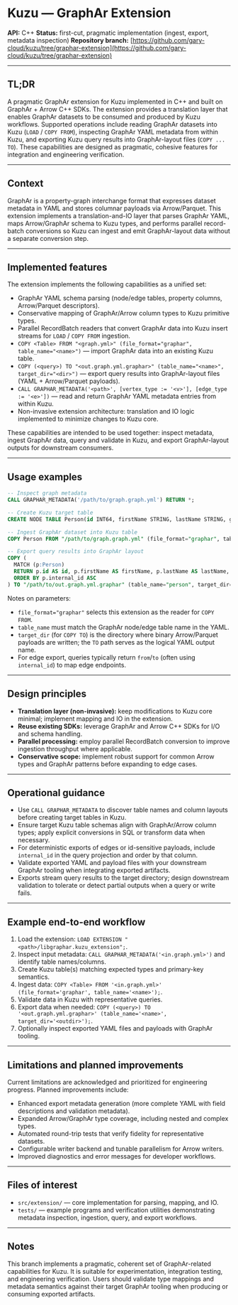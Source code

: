 # Kuzu — GraphAr Extension

**API:** C++
**Status:** first-cut, pragmatic implementation (ingest, export, metadata inspection)
**Repository branch:** [https://github.com/gary-cloud/kuzu/tree/graphar-extension](https://github.com/gary-cloud/kuzu/tree/graphar-extension)

---

## TL;DR

A pragmatic GraphAr extension for Kuzu implemented in C++ and built on GraphAr + Arrow C++ SDKs. The extension provides a translation layer that enables GraphAr datasets to be consumed and produced by Kuzu workflows. Supported operations include reading GraphAr datasets into Kuzu (`LOAD` / `COPY FROM`), inspecting GraphAr YAML metadata from within Kuzu, and exporting Kuzu query results into GraphAr-layout files (`COPY ... TO`). These capabilities are designed as pragmatic, cohesive features for integration and engineering verification.

---

## Context

GraphAr is a property-graph interchange format that expresses dataset metadata in YAML and stores columnar payloads via Arrow/Parquet. This extension implements a translation-and-IO layer that parses GraphAr YAML, maps Arrow/GraphAr schema to Kuzu types, and performs parallel record-batch conversions so Kuzu can ingest and emit GraphAr-layout data without a separate conversion step.

---

## Implemented features

The extension implements the following capabilities as a unified set:

* GraphAr YAML schema parsing (node/edge tables, property columns, Arrow/Parquet descriptors).
* Conservative mapping of GraphAr/Arrow column types to Kuzu primitive types.
* Parallel RecordBatch readers that convert GraphAr data into Kuzu insert streams for `LOAD` / `COPY FROM` ingestion.
* `COPY <Table> FROM "<graph.yml>" (file_format="graphar", table_name="<name>")` — import GraphAr data into an existing Kuzu table.
* `COPY (<query>) TO "<out.graph.yml.graphar>" (table_name="<name>", target_dir="<dir>")` — export query results into GraphAr-layout files (YAML + Arrow/Parquet payloads).
* `CALL GRAPHAR_METADATA('<path>', [vertex_type := '<v>'], [edge_type := '<e>'])` — read and return GraphAr YAML metadata entries from within Kuzu.
* Non-invasive extension architecture: translation and IO logic implemented to minimize changes to Kuzu core.

These capabilities are intended to be used together: inspect metadata, ingest GraphAr data, query and validate in Kuzu, and export GraphAr-layout outputs for downstream consumers.

---

## Usage examples

```sql
-- Inspect graph metadata
CALL GRAPHAR_METADATA('/path/to/graph.graph.yml') RETURN *;

-- Create Kuzu target table
CREATE NODE TABLE Person(id INT64, firstName STRING, lastName STRING, gender STRING, PRIMARY KEY (id));

-- Ingest GraphAr dataset into Kuzu table
COPY Person FROM "/path/to/graph.graph.yml" (file_format="graphar", table_name="person");

-- Export query results into GraphAr layout
COPY (
  MATCH (p:Person)
  RETURN p.id AS id, p.firstName AS firstName, p.lastName AS lastName, p.gender AS gender
  ORDER BY p.internal_id ASC
) TO "/path/to/out.graph.yml.graphar" (table_name="person", target_dir="/some/output/dir/");
```

Notes on parameters:

* `file_format="graphar"` selects this extension as the reader for `COPY FROM`.
* `table_name` must match the GraphAr node/edge table name in the YAML.
* `target_dir` (for `COPY TO`) is the directory where binary Arrow/Parquet payloads are written; the `TO` path serves as the logical YAML output name.
* For edge export, queries typically return `from`/`to` (often using `internal_id`) to map edge endpoints.

---

## Design principles

* **Translation layer (non-invasive):** keep modifications to Kuzu core minimal; implement mapping and IO in the extension.
* **Reuse existing SDKs:** leverage GraphAr and Arrow C++ SDKs for I/O and schema handling.
* **Parallel processing:** employ parallel RecordBatch conversion to improve ingestion throughput where applicable.
* **Conservative scope:** implement robust support for common Arrow types and GraphAr patterns before expanding to edge cases.

---

## Operational guidance

* Use `CALL GRAPHAR_METADATA` to discover table names and column layouts before creating target tables in Kuzu.
* Ensure target Kuzu table schemas align with GraphAr/Arrow column types; apply explicit conversions in SQL or transform data when necessary.
* For deterministic exports of edges or id-sensitive payloads, include `internal_id` in the query projection and order by that column.
* Validate exported YAML and payload files with your downstream GraphAr tooling when integrating exported artifacts.
* Exports stream query results to the target directory; design downstream validation to tolerate or detect partial outputs when a query or write fails.

---

## Example end-to-end workflow

1. Load the extension: `LOAD EXTENSION "<path>/libgraphar.kuzu_extension";`.
2. Inspect input metadata: `CALL GRAPHAR_METADATA('<in.graph.yml>')` and identify table names/columns.
3. Create Kuzu table(s) matching expected types and primary-key semantics.
4. Ingest data: `COPY <Table> FROM '<in.graph.yml>' (file_format='graphar', table_name='<name>');`.
5. Validate data in Kuzu with representative queries.
6. Export data when needed: `COPY (<query>) TO '<out.graph.yml.graphar>' (table_name='<name>', target_dir='<outdir>');`.
7. Optionally inspect exported YAML files and payloads with GraphAr tooling.

---

## Limitations and planned improvements

Current limitations are acknowledged and prioritized for engineering progress. Planned improvements include:

* Enhanced export metadata generation (more complete YAML with field descriptions and validation metadata).
* Expanded Arrow/GraphAr type coverage, including nested and complex types.
* Automated round-trip tests that verify fidelity for representative datasets.
* Configurable writer backend and tunable parallelism for Arrow writers.
* Improved diagnostics and error messages for developer workflows.

---

## Files of interest

* `src/extension/` — core implementation for parsing, mapping, and IO.
* `tests/` — example programs and verification utilities demonstrating metadata inspection, ingestion, query, and export workflows.

---

## Notes

This branch implements a pragmatic, coherent set of GraphAr-related capabilities for Kuzu. It is suitable for experimentation, integration testing, and engineering verification. Users should validate type mappings and metadata semantics against their target GraphAr tooling when producing or consuming exported artifacts.
